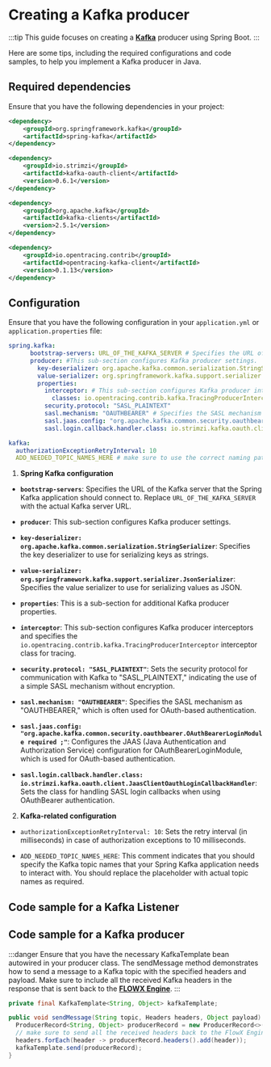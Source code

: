 # Creating a Kafka producer 

:::tip
This guide focuses on creating a [**Kafka**](../../terms/flowx-kafka) producer using Spring Boot.
:::

Here are some tips, including the required configurations and code samples, to help you implement a Kafka producer in Java.

## Required dependencies

Ensure that you have the following dependencies in your project:

```xml
<dependency>
    <groupId>org.springframework.kafka</groupId>
    <artifactId>spring-kafka</artifactId>
</dependency>

<dependency>
    <groupId>io.strimzi</groupId>
    <artifactId>kafka-oauth-client</artifactId>
    <version>0.6.1</version>
</dependency>

<dependency>
    <groupId>org.apache.kafka</groupId>
    <artifactId>kafka-clients</artifactId>
    <version>2.5.1</version>
</dependency>

<dependency>
    <groupId>io.opentracing.contrib</groupId>
    <artifactId>opentracing-kafka-client</artifactId>
    <version>0.1.13</version>
</dependency>
```

## Configuration

Ensure that you have the following configuration in your `application.yml` or `application.properties` file:

```yaml
spring.kafka:
      bootstrap-servers: URL_OF_THE_KAFKA_SERVER # Specifies the URL of the Kafka server that the Spring Kafka application should connect to.
      producer: #This sub-section configures Kafka producer settings.
        key-deserializer: org.apache.kafka.common.serialization.StringSerializer # Specifies the key deserializer to use for serializing keys as strings.
        value-serializer: org.springframework.kafka.support.serializer.JsonSerializer # Specifies the value serializer to use for serializing values as JSON.
        properties: 
          interceptor: # This sub-section configures Kafka producer interceptors.
            classes: io.opentracing.contrib.kafka.TracingProducerInterceptor
          security.protocol: "SASL_PLAINTEXT"
          sasl.mechanism: "OAUTHBEARER" # Specifies the SASL mechanism as "OAUTHBEARER," which is often used for OAuth-based authentication.
          sasl.jaas.config: "org.apache.kafka.common.security.oauthbearer.OAuthBearerLoginModule required ;"
          sasl.login.callback.handler.class: io.strimzi.kafka.oauth.client.JaasClientOauthLoginCallbackHandler

kafka:
  authorizationExceptionRetryInterval: 10
  ADD_NEEDED_TOPIC_NAMES_HERE # make sure to use the correct naming pattern for topics used to send data to the FLOWX Engine
```

1. **Spring Kafka configuration**

* **`bootstrap-servers`**: Specifies the URL of the Kafka server that the Spring Kafka application should connect to. Replace `URL_OF_THE_KAFKA_SERVER` with the actual Kafka server URL.

* **`producer`**: This sub-section configures Kafka producer settings.

* **`key-deserializer: org.apache.kafka.common.serialization.StringSerializer`**: Specifies the key deserializer to use for serializing keys as strings.

* **`value-serializer: org.springframework.kafka.support.serializer.JsonSerializer`**: Specifies the value serializer to use for serializing values as JSON.

* **`properties`**: This is a sub-section for additional Kafka producer properties.

* **`interceptor`**: This sub-section configures Kafka producer interceptors and specifies the `io.opentracing.contrib.kafka.TracingProducerInterceptor` interceptor class for tracing.

* **`security.protocol: "SASL_PLAINTEXT"`**: Sets the security protocol for communication with Kafka to "SASL_PLAINTEXT," indicating the use of a simple SASL mechanism without encryption.

* **`sasl.mechanism: "OAUTHBEARER"`**: Specifies the SASL mechanism as "OAUTHBEARER," which is often used for OAuth-based authentication.

* **`sasl.jaas.config: "org.apache.kafka.common.security.oauthbearer.OAuthBearerLoginModule required ;"`**: Configures the JAAS (Java Authentication and Authorization Service) configuration for OAuthBearerLoginModule, which is used for OAuth-based authentication.

* **`sasl.login.callback.handler.class: io.strimzi.kafka.oauth.client.JaasClientOauthLoginCallbackHandler`**: Sets the class for handling SASL login callbacks when using OAuthBearer authentication.

2. **Kafka-related configuration**

* `authorizationExceptionRetryInterval: 10`: Sets the retry interval (in milliseconds) in case of authorization exceptions to 10 milliseconds.

* `ADD_NEEDED_TOPIC_NAMES_HERE`: This comment indicates that you should specify the Kafka topic names that your Spring Kafka application needs to interact with. You should replace the placeholder with actual topic names as required.

## Code sample for a Kafka Listener

## Code sample for a Kafka producer

:::danger
Ensure that you have the necessary KafkaTemplate bean autowired in your producer class. The sendMessage method demonstrates how to send a message to a Kafka topic with the specified headers and payload. Make sure to include all the received Kafka headers in the response that is sent back to the [**FLOWX Engine**](../../terms/flowxai-process-engine).
:::

```java
private final KafkaTemplate<String, Object> kafkaTemplate;

public void sendMessage(String topic, Headers headers, Object payload) {
  ProducerRecord<String, Object> producerRecord = new ProducerRecord<>(topic, payload);
  // make sure to send all the received headers back to the FlowX Engine
  headers.forEach(header -> producerRecord.headers().add(header));
  kafkaTemplate.send(producerRecord);
}
```